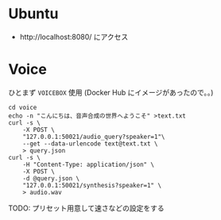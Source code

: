 # Ubuntu
- http://localhost:8080/ にアクセス

# Voice
ひとまず `VOICEBOX` 使用 (Docker Hub にイメージがあったので。。)

```
cd voice
echo -n "こんにちは、音声合成の世界へようこそ" >text.txt
curl -s \
    -X POST \
    "127.0.0.1:50021/audio_query?speaker=1"\
    --get --data-urlencode text@text.txt \
    > query.json
curl -s \
    -H "Content-Type: application/json" \
    -X POST \
    -d @query.json \
    "127.0.0.1:50021/synthesis?speaker=1" \
    > audio.wav
```
TODO: プリセット用意して速さなどの設定をする
